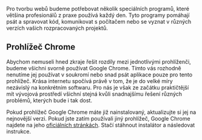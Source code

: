 Pro tvorbu webů budeme potřebovat několik speciálních programů, které většina profesionálů z praxe používá každý den. Tyto programy pomáhají psát a spravovat kód, komunikovat s počítačem nebo se vyznat v různých verzích vašich rozpracovaných projektů.

## Prohlížeč Chrome

Abychom nemuseli hned zkraje řešit rozdíly mezi jednotlivými prohlíženči, budeme všichni svorně používat Google Chrome. Tímto vás rozhodně nenutíme jej používat v soukromí nebo snad psát aplikace pouze pro tento prohlížeč. Krása internetu spočívá právě v tom, že je do velké míry nezávislý na konkrétním softwaru. Pro nás je však ze začátku praktičtější mít vývojová prostředí všichní stejná kvůli snadnajšímu řešení různých problémů, kterých bude i tak dost.

Pokud prohlížeč Google Chrome máte již nainstalovaný, aktualizujte si jej na nejnovější verzi. Pokud jste zatím používali jiný prohlížeč, Google Chrome najdete na jeho [oficiálních stránkách](https://www.google.com/chrome). Stačí stáhnout instalátor a následovat instrukce. 
